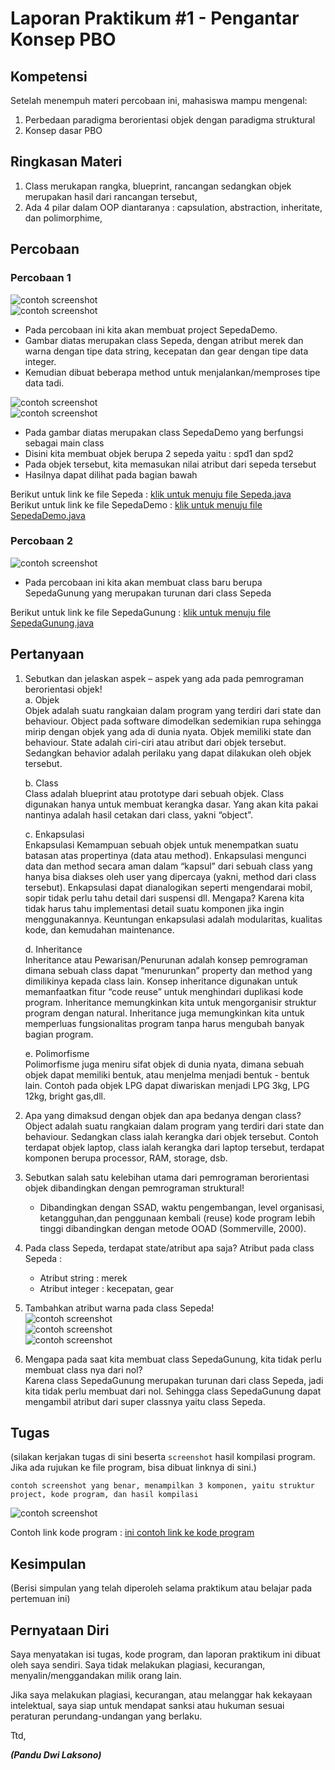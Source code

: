 # Laporan Praktikum #1 - Pengantar Konsep PBO

## Kompetensi

Setelah menempuh materi percobaan ini, mahasiswa mampu mengenal:
1. Perbedaan paradigma berorientasi objek dengan paradigma struktural
2. Konsep dasar PBO

## Ringkasan Materi

1. Class merukapan rangka, blueprint, rancangan sedangkan objek merupakan hasil dari rancangan tersebut,
2. Ada 4 pilar dalam OOP diantaranya : capsulation, abstraction, inheritate, dan polimorphime,

## Percobaan

### Percobaan 1

![contoh screenshot](img/Screenshot4.png)<br>
![contoh screenshot](img/Screenshot5.png)<br>

- Pada percobaan ini kita akan membuat project SepedaDemo.
- Gambar diatas merupakan class Sepeda, dengan atribut merek dan warna dengan tipe data string, kecepatan dan gear dengan tipe data integer.
- Kemudian dibuat beberapa method untuk menjalankan/memproses tipe data tadi.

![contoh screenshot](img/Screenshot6.png)<br>
![contoh screenshot](img/Screenshot7.png)<br>

- Pada gambar diatas merupakan class SepedaDemo yang berfungsi sebagai main class
- Disini kita membuat objek berupa 2 sepeda yaitu : spd1 dan spd2
- Pada objek tersebut, kita memasukan nilai atribut dari sepeda tersebut
- Hasilnya dapat dilihat pada bagian bawah

Berikut untuk link ke file Sepeda : [klik untuk menuju file Sepeda.java](../../src/1_Pengantar_Konsep_PBO/Sepeda.java)<br>
Berikut untuk link ke file SepedaDemo : [klik untuk menuju file SepedaDemo.java](../../src/1_Pengantar_Konsep_PBO/SepedaDemo.java)

### Percobaan 2

![contoh screenshot](img/Screenshot8.png)
- Pada percobaan ini kita akan membuat class baru berupa SepedaGunung yang merupakan turunan dari class Sepeda

Berikut untuk link ke file SepedaGunung : [klik untuk menuju file SepedaGunung.java](../../src/1_Pengantar_Konsep_PBO/SepedaGunung.java)

## Pertanyaan

1.	Sebutkan dan jelaskan aspek – aspek yang ada pada pemrograman berorientasi objek!<br>
    a.	Objek<br>
            Objek adalah suatu rangkaian dalam program yang terdiri dari state dan behaviour. Object pada software dimodelkan sedemikian         rupa sehingga mirip dengan objek yang ada di dunia nyata. Objek memiliki state dan behaviour. State adalah ciri-ciri atau               atribut dari objek tersebut. Sedangkan behavior adalah perilaku yang dapat dilakukan oleh objek tersebut.

    b.	Class<br>
            Class adalah blueprint atau prototype dari sebuah objek. Class digunakan hanya untuk membuat kerangka dasar. Yang akan kita         pakai nantinya adalah hasil cetakan dari class, yakni “object”.

    c.	Enkapsulasi<br>
            Enkapsulasi Kemampuan sebuah objek untuk menempatkan suatu batasan atas propertinya (data atau method). Enkapsulasi mengunci         data dan method secara aman dalam “kapsul” dari sebuah class yang hanya bisa diakses oleh user yang dipercaya (yakni, method             dari class tersebut). Enkapsulasi dapat dianalogikan seperti mengendarai mobil, sopir tidak perlu tahu detail dari suspensi dll.         Mengapa? Karena kita tidak harus tahu implementasi detail suatu komponen jika ingin menggunakannya. Keuntungan enkapsulasi               adalah modularitas, kualitas kode, dan kemudahan maintenance.

    d.	Inheritance<br>
            Inheritance atau Pewarisan/Penurunan adalah konsep pemrograman dimana sebuah class dapat “menurunkan” property dan method           yang dimilikinya kepada class lain. Konsep inheritance digunakan untuk memanfaatkan fitur “code reuse” untuk menghindari                 duplikasi kode program. Inheritance memungkinkan kita untuk mengorganisir struktur program dengan natural. Inheritance juga             memungkinkan kita untuk memperluas fungsionalitas program tanpa harus mengubah banyak bagian program.

    e.	Polimorfisme<br>
            Polimorfisme juga meniru sifat objek di dunia nyata, dimana sebuah objek dapat memiliki bentuk, atau menjelma menjadi bentuk         - bentuk lain. Contoh pada objek LPG dapat diwariskan menjadi LPG 3kg, LPG 12kg, bright gas,dll.
 
2.	Apa yang dimaksud dengan objek dan apa bedanya dengan class?<br>
    Object adalah suatu rangkaian dalam program yang terdiri dari state dan behaviour. Sedangkan class ialah kerangka dari objek             tersebut. Contoh terdapat objek laptop, class ialah kerangka dari laptop tersebut, terdapat  komponen berupa processor, RAM,             storage, dsb.

3.	Sebutkan salah satu kelebihan utama dari pemrograman berorientasi objek dibandingkan dengan pemrograman struktural!<br>
    -	Dibandingkan dengan SSAD, waktu pengembangan, level organisasi, ketangguhan,dan penggunaan kembali (reuse) kode program lebih           tinggi dibandingkan dengan metode OOAD (Sommerville, 2000).

4.	Pada class Sepeda, terdapat state/atribut apa saja?
    Atribut pada class Sepeda :
    -	Atribut string : merek
    -	Atribut integer : kecepatan, gear

5.	Tambahkan atribut warna pada class Sepeda!<br>
    ![contoh screenshot](img/Screenshot1.png)<br>
    ![contoh screenshot](img/Screenshot2.png)<br>
    ![contoh screenshot](img/Screenshot3.png)<br>
    
6.	Mengapa pada saat kita membuat class SepedaGunung, kita tidak perlu membuat class nya dari nol?<br>
        Karena class SepedaGunung merupakan turunan dari class Sepeda, jadi kita tidak perlu membuat dari nol. Sehingga class               SepedaGunung dapat mengambil atribut dari super classnya yaitu class Sepeda.
        



## Tugas

(silakan kerjakan tugas di sini beserta `screenshot` hasil kompilasi program. Jika ada rujukan ke file program, bisa dibuat linknya di sini.)

`contoh screenshot yang benar, menampilkan 3 komponen, yaitu struktur project, kode program, dan hasil kompilasi`

![contoh screenshot](img/contoh-schot1.PNG)

Contoh link kode program : [ini contoh link ke kode program](../../src/1_Pengantar_Konsep_PBO/Contoh12345Habibie.java)

## Kesimpulan

(Berisi simpulan yang telah diperoleh selama praktikum atau belajar pada pertemuan ini)

## Pernyataan Diri

Saya menyatakan isi tugas, kode program, dan laporan praktikum ini dibuat oleh saya sendiri. Saya tidak melakukan plagiasi, kecurangan, menyalin/menggandakan milik orang lain.

Jika saya melakukan plagiasi, kecurangan, atau melanggar hak kekayaan intelektual, saya siap untuk mendapat sanksi atau hukuman sesuai peraturan perundang-undangan yang berlaku.

Ttd,

***(Pandu Dwi Laksono)***
